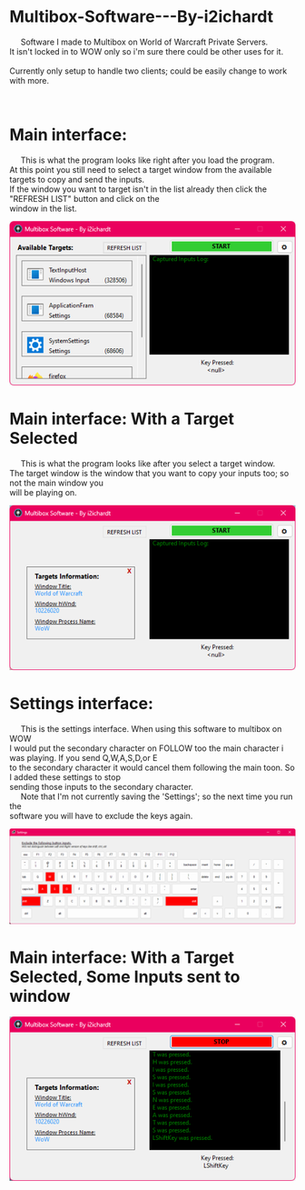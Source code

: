 # Multibox-Software---By-i2ichardt
<p align="center">
  <p>
  &nbsp;&nbsp;&nbsp;&nbsp;&nbsp;Software I made to Multibox on World of Warcraft Private Servers.<br>
  It isn't locked in to WOW only so i'm sure there could be other uses for it.<br>
  <br>
  Currently only setup to handle two clients; could be easily change to work with more.<br>
  </p>
  <br>
  <h1>Main interface:</h1>
  <p>
  &nbsp;&nbsp;&nbsp;&nbsp;&nbsp;This is what the program looks like right after you load the program.<br>
  At this point you still need to select a target window from the available targets to copy and send the inputs.<br>
  If the window you want to target isn't in the list already then click the "REFRESH LIST" button and click on the<br>
  window in the list.
  </p>
  <img src="/Image/Image1.png">
  <br>
  <h1>Main interface: With a Target Selected</h1>
  <p>
  &nbsp;&nbsp;&nbsp;&nbsp;&nbsp;This is what the program looks like after you select a target window.<br>
  The target window is the window that you want to copy your inputs too; so not the main window you<br>
  will be playing on.
  </p>
  <img src="/Image/Image2.png">
  <br>
  <h1>Settings interface:</h1>
  <p>
  &nbsp;&nbsp;&nbsp;&nbsp;&nbsp;This is the settings interface. When using this software to multibox on WOW<br>
  I would put the secondary character on FOLLOW too the main character i was playing. If you send Q,W,A,S,D,or E<br>
  to the secondary character it would cancel them following the main toon. So I added these settings to stop<br>
  sending those inputs to the secondary character.<br>
  &nbsp;&nbsp;&nbsp;&nbsp;&nbsp;Note that I'm not currently saving the 'Settings'; so the next time you run the<br>
  software you will have to exclude the keys again.
  </p>
  <img src="/Image/Image3.png">
  <br>
  <h1>Main interface: With a Target Selected, Some Inputs sent to window</h1>
  <img src="/Image/Image4.png">
</p>
